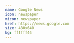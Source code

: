 ```yaml
---
name: Google News
icon: newspaper
micon: newspaper
href: https://news.google.com
size: 430x640
bg: ffffff44
---
```

